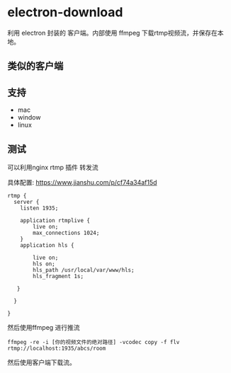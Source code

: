 # electron-download

利用 electron 封装的 客户端。内部使用 ffmpeg 下载rtmp视频流，并保存在本地。

## 类似的客户端

## 支持

- mac
- window
- linux


## 测试

可以利用nginx rtmp 插件 转发流

具体配置: https://www.jianshu.com/p/cf74a34af15d

``` nginx
rtmp {
  server {
    listen 1935;

    application rtmplive {
        live on;
        max_connections 1024;
    }
    application hls {

        live on;
        hls on;
        hls_path /usr/local/var/www/hls;
        hls_fragment 1s;

   }

  }

}
```


然后使用ffmpeg 进行推流

```
ffmpeg -re -i [你的视频文件的绝对路径] -vcodec copy -f flv rtmp://localhost:1935/abcs/room
```

然后使用客户端下载流。
